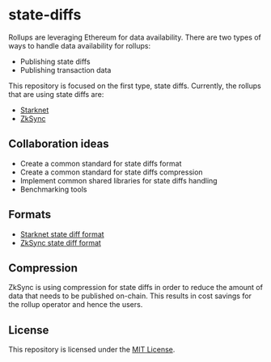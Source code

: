 # state-diffs

Rollups are leveraging Ethereum for data availability. There are two types of ways to handle data availability for rollups:

- Publishing state diffs
- Publishing transaction data

This repository is focused on the first type, state diffs. Currently, the rollups that are using state diffs are:

- [Starknet](https://starknet.io)
- [ZkSync](https://zksync.io/)

## Collaboration ideas

- Create a common standard for state diffs format
- Create a common standard for state diffs compression
- Implement common shared libraries for state diffs handling
- Benchmarking tools

## Formats

- [Starknet state diff format](https://docs.starknet.io/documentation/architecture_and_concepts/Network_Architecture/on-chain-data/#data_availability_v0_11_0_and_forward)
- [ZkSync state diff format](https://docs.zksync.io/zk-stack/concepts/data-availability/overview.html#state-diffs)

## Compression

ZkSync is using compression for state diffs in order to reduce the amount of data that needs to be published on-chain. This results in cost savings for the rollup operator and hence the users.

## License

This repository is licensed under the [MIT License](LICENSE).
